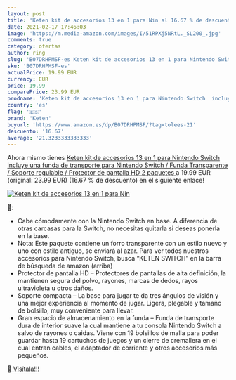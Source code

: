 ```yaml
---
layout: post
title: 'Keten kit de accesorios 13 en 1 para Nin al 16.67 % de descuento'
date: 2021-02-17 17:46:03
image: 'https://m.media-amazon.com/images/I/51RPXj5NRtL._SL200_.jpg'
comments: true
category: ofertas
author: ring
slug: 'B07DRHPMSF-es Keten kit de accesorios 13 en 1 para Nintendo Switch...'
sku: 'B07DRHPMSF-es'
actualPrice: 19.99 EUR
currency: EUR
price: 19.99
comparePrice: 23.99 EUR
prodname: 'Keten kit de accesorios 13 en 1 para Nintendo Switch  incluye una funda de transporte para Nintendo Switch / Funda Transparente / Soporte regulable / Protector de pantalla HD  2 paquetes '
country: 'es'
flag: '🇪🇸'
brand: 'Keten'
buyurl: 'https://www.amazon.es/dp/B07DRHPMSF/?tag=tolees-21'
descuento: '16.67'
average: '21.3233333333333'
---
```


Ahora mismo tienes [Keten kit de accesorios 13 en 1 para Nintendo Switch  incluye una funda de transporte para Nintendo Switch / Funda Transparente / Soporte regulable / Protector de pantalla HD  2 paquetes ](https://www.amazon.es/dp/B07DRHPMSF/?tag=tolees-21) a 19.99 EUR (original: 23.99 EUR) (16.67 %  de descuento) en el siguiente enlace!

[![Keten kit de accesorios 13 en 1 para Nin](https://m.media-amazon.com/images/I/51RPXj5NRtL._SL200_.jpg)](https://www.amazon.es/dp/B07DRHPMSF/?tag=tolees-21)

🔎:

- Cabe cómodamente con la Nintendo Switch en base. A diferencia de otras carcasas para la Switch, no necesitas quitarla si deseas ponerla en la base.
- Nota: Este paquete contiene un forro transparente con un estilo nuevo y uno con estilo antiguo, se enviará al azar. Para ver todos nuestros accesorios para Nintendo Switch, busca “KETEN SWITCH” en la barra de búsqueda de amazon (arriba)
- Protector de pantalla HD – Protectores de pantallas de alta definición, la mantienen segura del polvo, rayones, marcas de dedos, rayos ultravioleta u otros daños.
- Soporte compacta – La base para jugar te da tres ángulos de visión y una mejor experiencia al momento de jugar. Ligera, plegable y tamaño de bolsillo, muy conveniente para llevar.
- Gran espacio de almacenamiento en la funda – Funda de transporte dura de interior suave la cual mantiene a tu consola Nintendo Switch a salvo de rayones o caidas. Viene con 19 bolsillos de malla para poder guardar hasta 19 cartuchos de juegos y un cierre de cremallera en el cual entran cables, el adaptador de corriente y otros accesorios más pequeños.

[🛒 Visítala!!!](https://www.amazon.es/dp/B07DRHPMSF/?tag=tolees-21)
